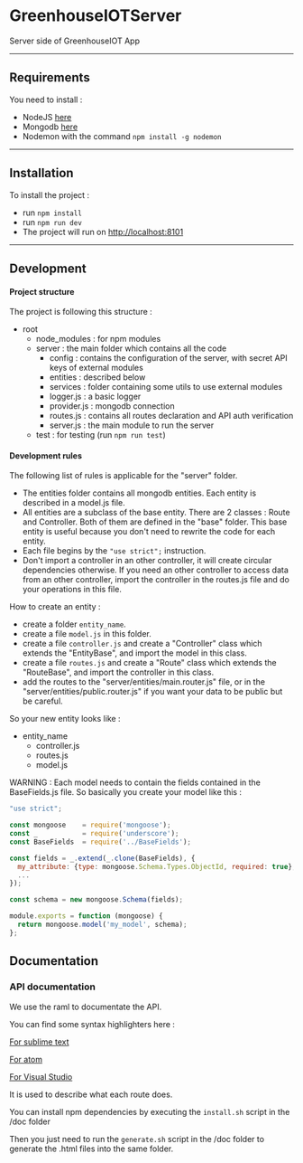 # GreenhouseIOTServer

Server side of GreenhouseIOT App

___

## Requirements

You need to install : 

- NodeJS [here](https://nodejs.org)
- Mongodb [here](https://www.mongodb.com)
- Nodemon with the command `npm install -g nodemon`

___

## Installation

To install the project : 

- run `npm install`
- run `npm run dev` 
- The project will run on [http://localhost:8101](http://localhost:8101)

___

## Development

#### Project structure

The project is following this structure :

- root
	* node_modules : for npm modules
	* server : the main folder which contains all the code
		+ config : contains the configuration of the server, with secret API keys of external modules
		+ entities : described below
		+ services : folder containing some utils to use external modules
		+ logger.js : a basic logger
		+ provider.js : mongodb connection
		+ routes.js : contains all routes declaration and API auth verification
		+ server.js : the main module to run the server
	* test : for testing (run `npm run test`)

#### Development rules 

The following list of rules is applicable for the "server" folder.

- The entities folder contains all mongodb entities. Each entity is described in a model.js file.
- All entities are a subclass of the base entity. There are 2 classes : Route and Controller. Both of them are defined in the "base" folder. This base entity is useful because you don't need to rewrite the code for each entity.
- Each file begins by the `"use strict";` instruction.
- Don't import a controller in an other controller, it will create circular dependencies otherwise. If you need an other controller to access data from an other controller, import the controller in the routes.js file and do your operations in this file.


How to create an entity : 

- create a folder `entity_name`.
- create a file `model.js` in this folder.
- create a file `controller.js` and create a "Controller" class which extends the "EntityBase", and import the model in this class. 
- create a file `routes.js` and create a "Route" class which extends the "RouteBase", and import the controller in this class.
- add the routes to the "server/entities/main.router.js" file, or in the "server/entities/public.router.js" if you want your data to be public but be careful. 


So your new entity looks like :

- entity_name
	* controller.js
	* routes.js
	* model.js

WARNING : Each model needs to contain the fields contained in the BaseFields.js file. So basically you create your model like this : 

```js
"use strict";

const mongoose    = require('mongoose');
const _           = require('underscore');
const BaseFields  = require('../BaseFields');

const fields = _.extend(_.clone(BaseFields), {
  my_attribute: {type: mongoose.Schema.Types.ObjectId, required: true},
  ...
});

const schema = new mongoose.Schema(fields);

module.exports = function (mongoose) {
  return mongoose.model('my_model', schema);
};

```

## Documentation

### API documentation

We use the raml to documentate the API. 

You can find some syntax highlighters here :

[For sublime text](https://github.com/mulesoft-labs/raml-sublime-plugin)

[For atom](https://atom.io/packages/raml)

[For Visual Studio](https://marketplace.visualstudio.com/items?itemName=MuleSoftInc.RAMLToolsforNET)


It is used to describe what each route does.

You can install npm dependencies by executing the `install.sh` script in the /doc folder

Then you just need to run the `generate.sh` script in the /doc folder to generate the .html files into the same folder.
